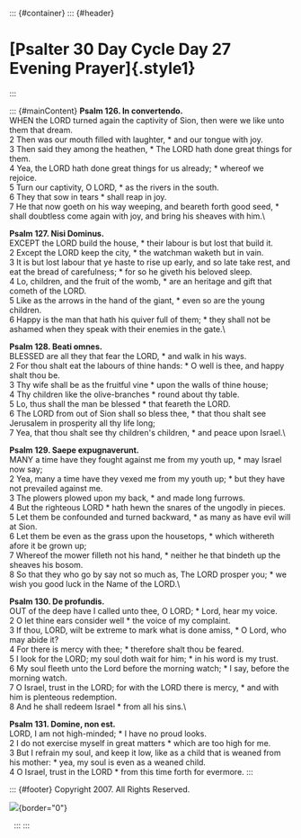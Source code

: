 ::: {#container}
::: {#header}
# [Psalter 30 Day Cycle Day 27 Evening Prayer]{.style1}
:::

::: {#mainContent}
**Psalm 126. In convertendo.**\
WHEN the LORD turned again the captivity of Sion, then were we like unto
them that dream.\
2 Then was our mouth filled with laughter, \* and our tongue with joy.\
3 Then said they among the heathen, \* The LORD hath done great things
for them.\
4 Yea, the LORD hath done great things for us already; \* whereof we
rejoice.\
5 Turn our captivity, O LORD, \* as the rivers in the south.\
6 They that sow in tears \* shall reap in joy.\
7 He that now goeth on his way weeping, and beareth forth good seed, \*
shall doubtless come again with joy, and bring his sheaves with him.\

**Psalm 127. Nisi Dominus.**\
EXCEPT the LORD build the house, \* their labour is but lost that build
it.\
2 Except the LORD keep the city, \* the watchman waketh but in vain.\
3 It is but lost labour that ye haste to rise up early, and so late take
rest, and eat the bread of carefulness; \* for so he giveth his beloved
sleep.\
4 Lo, children, and the fruit of the womb, \* are an heritage and gift
that cometh of the LORD.\
5 Like as the arrows in the hand of the giant, \* even so are the young
children.\
6 Happy is the man that hath his quiver full of them; \* they shall not
be ashamed when they speak with their enemies in the gate.\

**Psalm 128. Beati omnes.**\
BLESSED are all they that fear the LORD, \* and walk in his ways.\
2 For thou shalt eat the labours of thine hands: \* O well is thee, and
happy shalt thou be.\
3 Thy wife shall be as the fruitful vine \* upon the walls of thine
house;\
4 Thy children like the olive-branches \* round about thy table.\
5 Lo, thus shall the man be blessed \* that feareth the LORD.\
6 The LORD from out of Sion shall so bless thee, \* that thou shalt see
Jerusalem in prosperity all thy life long;\
7 Yea, that thou shalt see thy children\'s children, \* and peace upon
Israel.\

**Psalm 129. Saepe expugnaverunt.**\
MANY a time have they fought against me from my youth up, \* may Israel
now say;\
2 Yea, many a time have they vexed me from my youth up; \* but they have
not prevailed against me.\
3 The plowers plowed upon my back, \* and made long furrows.\
4 But the righteous LORD \* hath hewn the snares of the ungodly in
pieces.\
5 Let them be confounded and turned backward, \* as many as have evil
will at Sion.\
6 Let them be even as the grass upon the housetops, \* which withereth
afore it be grown up;\
7 Whereof the mower filleth not his hand, \* neither he that bindeth up
the sheaves his bosom.\
8 So that they who go by say not so much as, The LORD prosper you; \* we
wish you good luck in the Name of the LORD.\

**Psalm 130. De profundis.**\
OUT of the deep have I called unto thee, O LORD; \* Lord, hear my
voice.\
2 O let thine ears consider well \* the voice of my complaint.\
3 If thou, LORD, wilt be extreme to mark what is done amiss, \* O Lord,
who may abide it?\
4 For there is mercy with thee; \* therefore shalt thou be feared.\
5 I look for the LORD; my soul doth wait for him; \* in his word is my
trust.\
6 My soul fleeth unto the Lord before the morning watch; \* I say,
before the morning watch.\
7 O Israel, trust in the LORD; for with the LORD there is mercy, \* and
with him is plenteous redemption.\
8 And he shall redeem Israel \* from all his sins.\

**Psalm 131. Domine, non est.**\
LORD, I am not high-minded; \* I have no proud looks.\
2 I do not exercise myself in great matters \* which are too high for
me.\
3 But I refrain my soul, and keep it low, like as a child that is weaned
from his mother: \* yea, my soul is even as a weaned child.\
4 O Israel, trust in the LORD \* from this time forth for evermore.
:::

::: {#footer}
Copyright 2007. All Rights Reserved.

![](http://stats.superstats.com/b/ss/DAVIDMCMANNES/1){border="0"}

 
:::
:::
